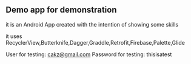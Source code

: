 ## Demo app for demonstration

it is an Android App created with the intention of showing some skills

it uses RecyclerView,Butterknife,Dagger,Graddle,Retrofit,Firebase,Palette,Glide

User for testing: cakz@gmail.com
Password for testing: thisisatest
